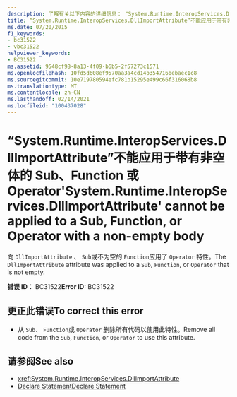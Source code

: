 ```yaml
---
description: 了解有关以下内容的详细信息： "System.Runtime.InteropServices.DllImportAttribute" 不能应用于具有非空正文的 Sub、Function 或运算符
title: “System.Runtime.InteropServices.DllImportAttribute”不能应用于带有非空体的 Sub、Function 或 Operator
ms.date: 07/20/2015
f1_keywords:
- bc31522
- vbc31522
helpviewer_keywords:
- BC31522
ms.assetid: 9548cf98-8a13-4f09-b6b5-2f57273c1571
ms.openlocfilehash: 10fd5d608ef9570aa3a4cd14b354716bebaec1c8
ms.sourcegitcommit: 10e719780594efc781b15295e499c66f316068b8
ms.translationtype: MT
ms.contentlocale: zh-CN
ms.lasthandoff: 02/14/2021
ms.locfileid: "100437028"
---
```

# <a name="systemruntimeinteropservicesdllimportattribute-cannot-be-applied-to-a-sub-function-or-operator-with-a-non-empty-body"></a><span data-ttu-id="8bc40-103">“System.Runtime.InteropServices.DllImportAttribute”不能应用于带有非空体的 Sub、Function 或 Operator</span><span class="sxs-lookup"><span data-stu-id="8bc40-103">'System.Runtime.InteropServices.DllImportAttribute' cannot be applied to a Sub, Function, or Operator with a non-empty body</span></span>

<span data-ttu-id="8bc40-104">向 `DllImportAttribute` 、 `Sub`或不为空的 `Function`应用了 `Operator` 特性。</span><span class="sxs-lookup"><span data-stu-id="8bc40-104">The `DllImportAttribute` attribute was applied to a `Sub`, `Function`, or `Operator` that is not empty.</span></span>  
  
 <span data-ttu-id="8bc40-105">**错误 ID：** BC31522</span><span class="sxs-lookup"><span data-stu-id="8bc40-105">**Error ID:** BC31522</span></span>  
  
## <a name="to-correct-this-error"></a><span data-ttu-id="8bc40-106">更正此错误</span><span class="sxs-lookup"><span data-stu-id="8bc40-106">To correct this error</span></span>  
  
- <span data-ttu-id="8bc40-107">从 `Sub`、 `Function`或 `Operator` 删除所有代码以使用此特性。</span><span class="sxs-lookup"><span data-stu-id="8bc40-107">Remove all code from the `Sub`, `Function`, or `Operator` to use this attribute.</span></span>  
  
## <a name="see-also"></a><span data-ttu-id="8bc40-108">请参阅</span><span class="sxs-lookup"><span data-stu-id="8bc40-108">See also</span></span>

- <xref:System.Runtime.InteropServices.DllImportAttribute>
- [<span data-ttu-id="8bc40-109">Declare Statement</span><span class="sxs-lookup"><span data-stu-id="8bc40-109">Declare Statement</span></span>](../language-reference/statements/declare-statement.md)
